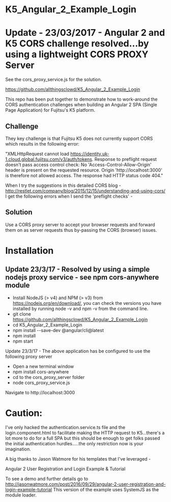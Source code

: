 # K5_Angular_2_Example_Login

# Update - 23/03/2017 - Angular 2 and K5 CORS challenge resolved...by using a lightweight CORS PROXY Server

See the cors_proxy_service.js for the solution.

https://github.com/allthingsclowd/K5_Angular_2_Example_Login


This repo has been put together to demonstrate how to work-around the CORS authentication challenges when building an Angular 2 SPA (Single Page Application) for Fujitsu's K5 platform.

## Challenge
They key challenge is that Fujitsu K5 does not currently support CORS which results in the following error:

"XMLHttpRequest cannot load https://identity.uk-1.cloud.global.fujitsu.com/v3/auth/tokens. Response to preflight request doesn't pass access control check: No 'Access-Control-Allow-Origin' header is present on the requested resource. Origin 'http://localhost:3000' is therefore not allowed access. The response had HTTP status code 404."


When I try the suggestions in this detailed CORS blog - http://restlet.com/company/blog/2015/12/15/understanding-and-using-cors/ 
I get the following errors when I send the 'preflight checks' -

## Solution
Use a CORS proxy server to accept your browser requests and forward them on as server requests thus by-passing the CORS (browser) issues.

# Installation

## Update 23/3/17 - Resolved by using a simple nodejs proxy service - see npm cors-anywhere module

 - Install NodeJS (> v4) and NPM (> v3) from https://nodejs.org/en/download/, you can check the versions you have installed by running node -v and npm -v from the command line.
 - git clone https://github.com/allthingsclowd/K5_Angular_2_Example_Login
 - cd K5_Angular_2_Example_Login
 - npm install --save-dev @angular/cli@latest
 - npm install
 - npm start

 Update 23/3/17 - The above application has be configured to use the following proxy server
  - Open a new terminal window
  - npm install cors-anywhere
  - cd to the cors_proxy_server folder
  - node cors_proxy_service.js

Navigate to http://localhost:3000

# Caution:
I've only hacked the authentication.service.ts file and the login.component.html to facilitate making the HTTP request to K5...there's a lot more to do for a full SPA but this should be enough to get folks passed the initial authentication hurdles.....the only restriction now is your imagination.



A big thanks to Jason Watmore for his templates that I've leveraged - 

Angular 2 User Registration and Login Example & Tutorial

To see a demo and further details go to http://jasonwatmore.com/post/2016/09/29/angular-2-user-registration-and-login-example-tutorial
This version of the example uses SystemJS as the module loader.
